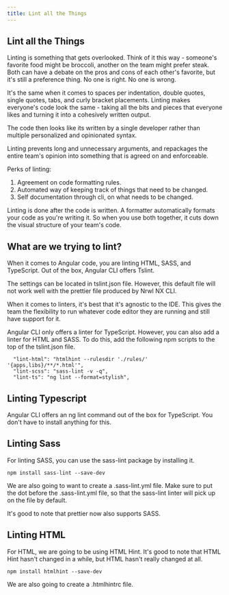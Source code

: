 ```yaml
---
title: Lint all the Things
---
```

## Lint all the Things

Linting is something that gets overlooked. Think of it this way -
someone's favorite food might be broccoli, another on the team might
prefer steak. Both can have a debate on the pros and cons of each
other's favorite, but it's still a preference thing. No one is right. No
one is wrong.

It's the same when it comes to spaces per indentation, double quotes,
single quotes, tabs, and curly bracket placements. Linting makes
everyone's code look the same - taking all the bits and pieces that
everyone likes and turning it into a cohesively written output.

The code then looks like its written by a single developer rather than
multiple personalized and opinionated syntax.

Linting prevents long and unnecessary arguments, and repackages the
entire team's opinion into something that is agreed on and enforceable.

Perks of linting:

1. Agreement on code formatting rules.
2. Automated way of keeping track of things that need to be changed.
3. Self documentation through cli, on what needs to be changed.

Linting is done after the code is written. A formatter automatically
formats your code as you're writing it. So when you use both together,
it cuts down the visual structure of your team's code.

## What are we trying to lint?

When it comes to Angular code, you are linting HTML, SASS, and
TypeScript. Out of the box, Angular CLI offers Tslint.

The settings can be located in tslint.json file. However, this default
file will not work well with the prettier file produced by Nrwl NX CLI.

When it comes to linters, it's best that it's agnostic to the IDE. This
gives the team the flexibility to run whatever code editor they are
running and still have support for it.

Angular CLI only offers a linter for TypeScript. However, you can also
add a linter for HTML and SASS. To do this, add the following npm
scripts to the top of the tslint.json file.

```
  "lint-html": "htmlhint --rulesdir './rules/' '{apps,libs}/**/*.html'",
  "lint-scss": "sass-lint -v -q",
  "lint-ts": "ng lint --format=stylish",
```

## Linting Typescript

Angular CLI offers an ng lint command out of the box for TypeScript. You
don't have to install anything for this.

## Linting Sass

For linting SASS, you can use the sass-lint package by installing it.

```
npm install sass-lint --save-dev
```

We are also going to want to create a .sass-lint.yml file. Make sure to
put the dot before the .sass-lint.yml file, so that the sass-lint linter
will pick up on the file by default.

It's good to note that prettier now also supports SASS.

## Linting HTML

For HTML, we are going to be using HTML Hint. It's good to note that
HTML Hint hasn't changed in a while, but HTML hasn't really changed at
all.

```
npm install htmlhint --save-dev
```

We are also going to create a .htmlhintrc file.